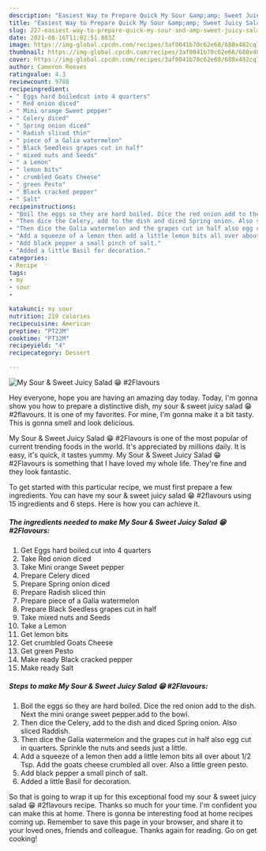 ```yaml
---
description: "Easiest Way to Prepare Quick My Sour &amp;amp; Sweet Juicy Salad 😁 #2Flavours"
title: "Easiest Way to Prepare Quick My Sour &amp;amp; Sweet Juicy Salad 😁 #2Flavours"
slug: 227-easiest-way-to-prepare-quick-my-sour-and-amp-sweet-juicy-salad-2flavours
date: 2021-08-16T11:02:51.083Z
image: https://img-global.cpcdn.com/recipes/3af0041b70c62e68/680x482cq70/my-sour-sweet-juicy-salad-2flavours-recipe-main-photo.jpg
thumbnail: https://img-global.cpcdn.com/recipes/3af0041b70c62e68/680x482cq70/my-sour-sweet-juicy-salad-2flavours-recipe-main-photo.jpg
cover: https://img-global.cpcdn.com/recipes/3af0041b70c62e68/680x482cq70/my-sour-sweet-juicy-salad-2flavours-recipe-main-photo.jpg
author: Cameron Reeves
ratingvalue: 4.3
reviewcount: 9788
recipeingredient:
- " Eggs hard boiledcut into 4 quarters"
- " Red onion diced"
- " Mini orange Sweet pepper"
- " Celery diced"
- " Spring onion diced"
- " Radish sliced thin"
- " piece of a Galia watermelon"
- " Black Seedless grapes cut in half"
- " mixed nuts and Seeds"
- " a Lemon"
- " lemon bits"
- " crumbled Goats Cheese"
- " green Pesto"
- " Black cracked pepper"
- " Salt"
recipeinstructions:
- "Boil the eggs so they are hard boiled. Dice the red onion add to the dish. Next the mini orange sweet pepper.add to the bowl."
- "Then dice the Celery, add to the dish and diced Spring onion. Also sliced Raddish."
- "Then dice the Galia watermelon and the grapes cut in half also egg cut in quarters. Sprinkle the nuts and seeds just a little."
- "Add a squeeze of a lemon then add a little lemon bits all over about 1/2 Tsp. Add the goats cheese crumbled all over. Also a little green pesto."
- "Add black pepper a small pinch of salt."
- "Added a little Basil for decoration."
categories:
- Recipe
tags:
- my
- sour
- 

katakunci: my sour  
nutrition: 219 calories
recipecuisine: American
preptime: "PT23M"
cooktime: "PT32M"
recipeyield: "4"
recipecategory: Dessert

---
```



![My Sour &amp; Sweet Juicy Salad 😁 #2Flavours](https://img-global.cpcdn.com/recipes/3af0041b70c62e68/680x482cq70/my-sour-sweet-juicy-salad-2flavours-recipe-main-photo.jpg)

Hey everyone, hope you are having an amazing day today. Today, I'm gonna show you how to prepare a distinctive dish, my sour &amp; sweet juicy salad 😁 #2flavours. It is one of my favorites. For mine, I'm gonna make it a bit tasty. This is gonna smell and look delicious.



My Sour &amp; Sweet Juicy Salad 😁 #2Flavours is one of the most popular of current trending foods in the world. It's appreciated by millions daily. It is easy, it's quick, it tastes yummy. My Sour &amp; Sweet Juicy Salad 😁 #2Flavours is something that I have loved my whole life. They're fine and they look fantastic.


To get started with this particular recipe, we must first prepare a few ingredients. You can have my sour &amp; sweet juicy salad 😁 #2flavours using 15 ingredients and 6 steps. Here is how you can achieve it.

<!--inarticleads1-->

##### The ingredients needed to make My Sour &amp; Sweet Juicy Salad 😁 #2Flavours:

1. Get  Eggs hard boiled.cut into 4 quarters
1. Take  Red onion diced
1. Take  Mini orange Sweet pepper
1. Prepare  Celery diced
1. Prepare  Spring onion diced
1. Prepare  Radish sliced thin
1. Prepare  piece of a Galia watermelon
1. Prepare  Black Seedless grapes cut in half
1. Take  mixed nuts and Seeds
1. Take  a Lemon
1. Get  lemon bits
1. Get  crumbled Goats Cheese
1. Get  green Pesto
1. Make ready  Black cracked pepper
1. Make ready  Salt




<!--inarticleads2-->

##### Steps to make My Sour &amp; Sweet Juicy Salad 😁 #2Flavours:

1. Boil the eggs so they are hard boiled. Dice the red onion add to the dish. Next the mini orange sweet pepper.add to the bowl.
1. Then dice the Celery, add to the dish and diced Spring onion. Also sliced Raddish.
1. Then dice the Galia watermelon and the grapes cut in half also egg cut in quarters. Sprinkle the nuts and seeds just a little.
1. Add a squeeze of a lemon then add a little lemon bits all over about 1/2 Tsp. Add the goats cheese crumbled all over. Also a little green pesto.
1. Add black pepper a small pinch of salt.
1. Added a little Basil for decoration.




So that is going to wrap it up for this exceptional food my sour &amp; sweet juicy salad 😁 #2flavours recipe. Thanks so much for your time. I'm confident you can make this at home. There is gonna be interesting food at home recipes coming up. Remember to save this page in your browser, and share it to your loved ones, friends and colleague. Thanks again for reading. Go on get cooking!
